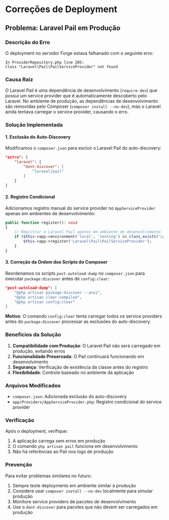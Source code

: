 # Correções de Deployment

## Problema: Laravel Pail em Produção

### Descrição do Erro
O deployment no servidor Forge estava falhanado com o seguinte erro:
```
In ProviderRepository.php line 205:
Class "Laravel\Pail\PailServiceProvider" not found
```

### Causa Raiz
O Laravel Pail é uma dependência de desenvolvimento (`require-dev`) que possui um service provider que é automaticamente descoberto pelo Laravel. No ambiente de produção, as dependências de desenvolvimento são removidas pelo Composer (`composer install --no-dev`), mas o Laravel ainda tentava carregar o service provider, causando o erro.

### Solução Implementada

#### 1. Exclusão do Auto-Discovery
Modificamos o `composer.json` para excluir o Laravel Pail do auto-discovery:

```json
"extra": {
    "laravel": {
        "dont-discover": [
            "laravel/pail"
        ]
    }
}
```

#### 2. Registro Condicional
Adicionamos registro manual do service provider no `AppServiceProvider` apenas em ambientes de desenvolvimento:

```php
public function register(): void
{
    // Registrar o Laravel Pail apenas em ambiente de desenvolvimento
    if ($this->app->environment('local', 'testing') && class_exists('Laravel\Pail\PailServiceProvider')) {
        $this->app->register('Laravel\Pail\PailServiceProvider');
    }
}
```

#### 3. Correção da Ordem dos Scripts do Composer
Reordenamos os scripts `post-autoload-dump` no `composer.json` para executar `package:discover` antes de `config:clear`:

```json
"post-autoload-dump": [
    "@php artisan package:discover --ansi",
    "@php artisan clear-compiled",
    "@php artisan config:clear"
]
```

**Motivo**: O comando `config:clear` tenta carregar todos os service providers antes do `package:discover` processar as exclusões do auto-discovery.

### Benefícios da Solução

1. **Compatibilidade com Produção**: O Laravel Pail não será carregado em produção, evitando erros
2. **Funcionalidade Preservada**: O Pail continuará funcionando em desenvolvimento
3. **Segurança**: Verificação de existência da classe antes do registro
4. **Flexibilidade**: Controle baseado no ambiente da aplicação

### Arquivos Modificados

- `composer.json`: Adicionada exclusão do auto-discovery
- `app/Providers/AppServiceProvider.php`: Registro condicional do service provider

### Verificação

Após o deployment, verifique:
1. A aplicação carrega sem erros em produção
2. O comando `php artisan pail` funciona em desenvolvimento
3. Não há referências ao Pail nos logs de produção

### Prevenção

Para evitar problemas similares no futuro:
1. Sempre teste deployments em ambiente similar à produção
2. Considere usar `composer install --no-dev` localmente para simular produção
3. Monitore service providers de pacotes de desenvolvimento
4. Use o `dont-discover` para pacotes que não devem ser carregados em produção
